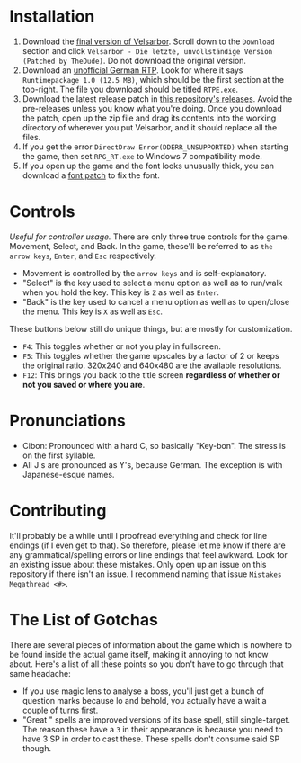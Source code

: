 # Installation
1. Download the [final version of Velsarbor](https://www.multimediaxis.de/threads/137420-RM2K-Velsarbor-Die-letzte-Version). Scroll down to the `Download` section and click `Velsarbor - Die letzte, unvollständige Version (Patched by TheDude)`. Do not download the original version.
2. Download an [unofficial German RTP](http://rpg2000.4players.de/index.php?inhalt=rpgmaker). Look for where it says `Runtimepackage 1.0 (12.5 MB)`, which should be the first section at the top-right. The file you download should be titled `RTPE.exe`.
3. Download the latest release patch in [this repository's releases](https://github.com/WatDuhHekBro/VelsarborEnglish/releases). Avoid the pre-releases unless you know what you're doing. Once you download the patch, open up the zip file and drag its contents into the working directory of wherever you put Velsarbor, and it should replace all the files.
4. If you get the error `DirectDraw Error(DDERR_UNSUPPORTED)` when starting the game, then set `RPG_RT.exe` to Windows 7 compatibility mode.
5. If you open up the game and the font looks unusually thick, you can download a [font patch](https://www.moddb.com/downloads/rpg-maker-2000-font-patch) to fix the font.

# Controls
*Useful for controller usage.*
There are only three true controls for the game. Movement, Select, and Back. In the game, these'll be referred to as `the arrow keys`, `Enter`, and `Esc` respectively.
- Movement is controlled by the `arrow keys` and is self-explanatory.
- "Select" is the key used to select a menu option as well as to run/walk when you hold the key. This key is `Z` as well as `Enter`.
- "Back" is the key used to cancel a menu option as well as to open/close the menu. This key is `X` as well as `Esc`.

These buttons below still do unique things, but are mostly for customization.
- `F4`: This toggles whether or not you play in fullscreen.
- `F5`: This toggles whether the game upscales by a factor of 2 or keeps the original ratio. 320x240 and 640x480 are the available resolutions.
- `F12`: This brings you back to the title screen **regardless of whether or not you saved or where you are**.

# Pronunciations
- Cibon: Pronounced with a hard C, so basically "Key-bon". The stress is on the first syllable.
- All J's are pronounced as Y's, because German. The exception is with Japanese-esque names.

# Contributing
It'll probably be a while until I proofread everything and check for line endings (if I even get to that). So therefore, please let me know if there are any grammatical/spelling errors or line endings that feel awkward. Look for an existing issue about these mistakes. Only open up an issue on this repository if there isn't an issue. I recommend naming that issue `Mistakes Megathread <#>`.

# The List of Gotchas
There are several pieces of information about the game which is nowhere to be found inside the actual game itself, making it annoying to not know about. Here's a list of all these points so you don't have to go through that same headache:
- If you use magic lens to analyse a boss, you'll just get a bunch of question marks because lo and behold, you actually have a wait a couple of turns first.
- "Great <element>" spells are improved versions of its base spell, still single-target. The reason these have a `3` in their appearance is because you need to have 3 SP in order to cast these. These spells don't consume said SP though.